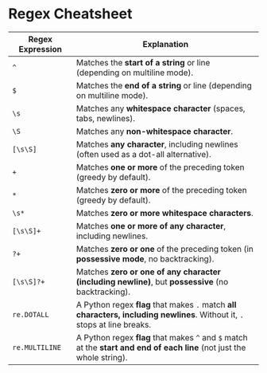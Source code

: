 # Regex Cheatsheet

| Regex Expression | Explanation |
|------------------|-------------|
| `^`              | Matches the **start of a string** or line (depending on multiline mode). |
| `$`              | Matches the **end of a string** or line (depending on multiline mode). |
| `\s`             | Matches any **whitespace character** (spaces, tabs, newlines). |
| `\S`             | Matches any **non-whitespace character**. |
| `[\s\S]`         | Matches **any character**, including newlines (often used as a dot-all alternative). |
| `+`              | Matches **one or more** of the preceding token (greedy by default). |
| `*`              | Matches **zero or more** of the preceding token (greedy by default). |
| `\s*`            | Matches **zero or more whitespace characters**. |
| `[\s\S]+`        | Matches **one or more of any character**, including newlines. |
| `?+`             | Matches **zero or one** of the preceding token (in **possessive mode**, no backtracking). |
| `[\s\S]?+`       | Matches **zero or one of any character (including newline)**, but **possessive** (no backtracking). |
| `re.DOTALL`      | A Python regex **flag** that makes `.` match **all characters, including newlines**. Without it, `.` stops at line breaks. |
| `re.MULTILINE`   | A Python regex **flag** that makes `^` and `$` match at the **start and end of each line** (not just the whole string). |
